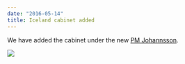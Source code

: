 ```yaml
---
date: "2016-05-14"
title: Iceland cabinet added
---
```


We have added the cabinet under the new [PM Johannsson](/explore/isl/cabinet/2016-04-07/).

![](/images/parliament-sweden.jpg)
